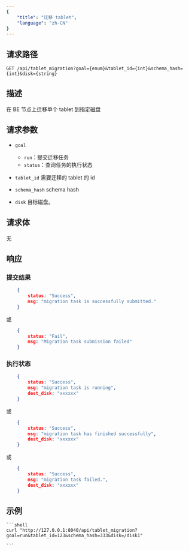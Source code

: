 ```yaml
---
{
    "title": "迁移 tablet",
    "language": "zh-CN"
}
---
```


<!-- 
Licensed to the Apache Software Foundation (ASF) under one
or more contributor license agreements.  See the NOTICE file
distributed with this work for additional information
regarding copyright ownership.  The ASF licenses this file
to you under the Apache License, Version 2.0 (the
"License"); you may not use this file except in compliance
with the License.  You may obtain a copy of the License at

  http://www.apache.org/licenses/LICENSE-2.0

Unless required by applicable law or agreed to in writing,
software distributed under the License is distributed on an
"AS IS" BASIS, WITHOUT WARRANTIES OR CONDITIONS OF ANY
KIND, either express or implied.  See the License for the
specific language governing permissions and limitations
under the License.
-->



## 请求路径

`GET /api/tablet_migration?goal={enum}&tablet_id={int}&schema_hash={int}&disk={string}`

## 描述

在 BE 节点上迁移单个 tablet 到指定磁盘

## 请求参数

* `goal`
    - `run`：提交迁移任务
    - `status`：查询任务的执行状态

* `tablet_id`
    需要迁移的 tablet 的 id

* `schema_hash`
    schema hash

* `disk`
    目标磁盘。    

## 请求体

无

## 响应

### 提交结果

```json
    {
        status: "Success",
        msg: "migration task is successfully submitted."
    }
```
或
```json
    {
        status: "Fail",
        msg: "Migration task submission failed"
    }
```

### 执行状态

```json
    {
        status: "Success",
        msg: "migration task is running",
        dest_disk: "xxxxxx"
    }
```

或

```json
    {
        status: "Success",
        msg: "migration task has finished successfully",
        dest_disk: "xxxxxx"
    }
```

或

```json
    {
        status: "Success",
        msg: "migration task failed.",
        dest_disk: "xxxxxx"
    }
```

## 示例


    ```shell
    curl "http://127.0.0.1:8040/api/tablet_migration?goal=run&tablet_id=123&schema_hash=333&disk=/disk1"

    ```

